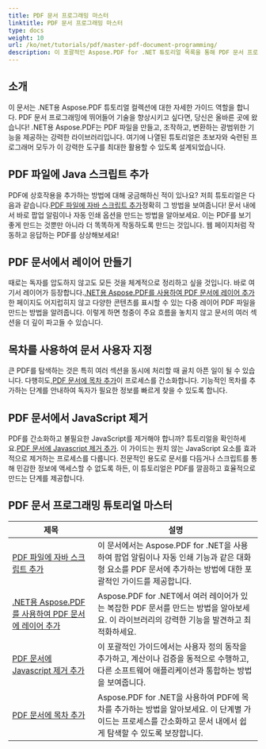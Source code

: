 ```yaml
---
title: PDF 문서 프로그래밍 마스터
linktitle: PDF 문서 프로그래밍 마스터
type: docs
weight: 10
url: /ko/net/tutorials/pdf/master-pdf-document-programming/
description: 이 포괄적인 Aspose.PDF for .NET 튜토리얼 목록을 통해 PDF 문서 프로그래밍을 마스터하고 PDF 조작 기술을 향상시키세요.
---
```

## 소개

이 문서는 .NET용 Aspose.PDF 튜토리얼 컬렉션에 대한 자세한 가이드 역할을 합니다. PDF 문서 프로그래밍에 뛰어들어 기술을 향상시키고 싶다면, 당신은 올바른 곳에 왔습니다! .NET용 Aspose.PDF는 PDF 파일을 만들고, 조작하고, 변환하는 광범위한 기능을 제공하는 강력한 라이브러리입니다. 여기에 나열된 튜토리얼은 초보자와 숙련된 프로그래머 모두가 이 강력한 도구를 최대한 활용할 수 있도록 설계되었습니다.

## PDF 파일에 Java 스크립트 추가
 PDF에 상호작용을 추가하는 방법에 대해 궁금해하신 적이 있나요? 저희 튜토리얼은 다음과 같습니다.[PDF 파일에 자바 스크립트 추가](./adding-java-script-to-pdf/)정확히 그 방법을 보여줍니다! 문서 내에서 바로 팝업 알림이나 자동 인쇄 옵션을 만드는 방법을 알아보세요. 이는 PDF를 보기 좋게 만드는 것뿐만 아니라 더 똑똑하게 작동하도록 만드는 것입니다. 웹 페이지처럼 작동하고 응답하는 PDF를 상상해보세요!

## PDF 문서에서 레이어 만들기
 때로는 독자를 압도하지 않고도 모든 것을 체계적으로 정리하고 싶을 것입니다. 바로 여기서 레이어가 등장합니다.[.NET용 Aspose.PDF를 사용하여 PDF 문서에 레이어 추가](./adding-layers-to-pdf/) 한 페이지도 어지럽히지 않고 다양한 콘텐츠를 표시할 수 있는 다중 레이어 PDF 파일을 만드는 방법을 알려줍니다. 이렇게 하면 청중이 주요 흐름을 놓치지 않고 문서의 여러 섹션을 더 깊이 파고들 수 있습니다.

## 목차를 사용하여 문서 사용자 지정
 큰 PDF를 탐색하는 것은 특히 여러 섹션을 동시에 처리할 때 골치 아픈 일이 될 수 있습니다. 다행히도,[PDF 문서에 목차 추가](./adding-toc-to-pdf/)이 프로세스를 간소화합니다. 기능적인 목차를 추가하는 단계를 안내하여 독자가 필요한 정보를 빠르게 찾을 수 있도록 합니다.

## PDF 문서에서 JavaScript 제거
 PDF를 간소화하고 불필요한 JavaScript를 제거해야 합니까? 튜토리얼을 확인하세요.[PDF 문서에 Javascript 제거 추가](./adding-remove-java-script-to-doc/). 이 가이드는 원치 않는 JavaScript 요소를 효과적으로 제거하는 프로세스를 다룹니다. 전문적인 용도로 문서를 다듬거나 스크립트를 통해 민감한 정보에 액세스할 수 없도록 하든, 이 튜토리얼은 PDF를 깔끔하고 효율적으로 만드는 단계를 제공합니다.

## PDF 문서 프로그래밍 튜토리얼 마스터
| 제목 | 설명 |
| --- | --- | 
| [PDF 파일에 자바 스크립트 추가](./adding-java-script-to-pdf/) | 이 문서에서는 Aspose.PDF for .NET을 사용하여 팝업 알림이나 자동 인쇄 기능과 같은 대화형 요소를 PDF 문서에 추가하는 방법에 대한 포괄적인 가이드를 제공합니다. |  
| [.NET용 Aspose.PDF를 사용하여 PDF 문서에 레이어 추가](./adding-layers-to-pdf/) | Aspose.PDF for .NET에서 여러 레이어가 있는 복잡한 PDF 문서를 만드는 방법을 알아보세요. 이 라이브러리의 강력한 기능을 발견하고 최적화하세요. |  
| [PDF 문서에 Javascript 제거 추가](./adding-remove-java-script-to-doc/) | 이 포괄적인 가이드에서는 사용자 정의 동작을 추가하고, 계산이나 검증을 동적으로 수행하고, 다른 소프트웨어 애플리케이션과 통합하는 방법을 보여줍니다. |  
| [PDF 문서에 목차 추가](./adding-toc-to-pdf/) | Aspose.PDF for .NET을 사용하여 PDF에 목차를 추가하는 방법을 알아보세요. 이 단계별 가이드는 프로세스를 간소화하고 문서 내에서 쉽게 탐색할 수 있도록 보장합니다. |  